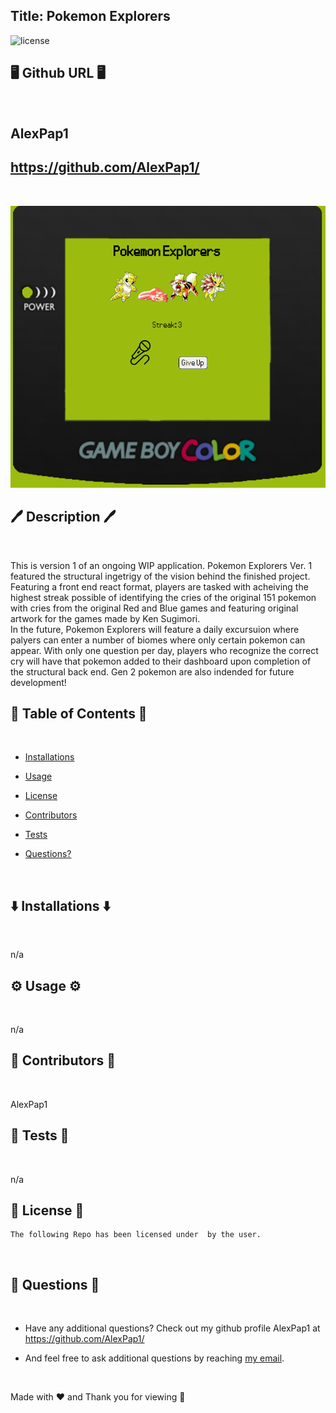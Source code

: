 ## Title: Pokemon Explorers

![license](https://img.shields.io/badge/License--blue.svg)

## 🖥️ Github URL 🖥️
<br />

## AlexPap1
## https://github.com/AlexPap1/
<br />

![App Image](pokemon-cries/public/bg_assets/Screenshot%202022-09-27%20145132.png)

## 🖊️ Description 🖊️
<br />

This is version 1 of an ongoing WIP application. Pokemon Explorers Ver. 1 featured the structural ingetrigy of the vision behind the finished project. Featuring a front end react format, players are tasked with acheiving the highest streak possible of identifying the cries of the original 151 pokemon with cries from the original Red and Blue games and featuring original artwork for the games made by Ken Sugimori.
<br />
In the future, Pokemon Explorers will feature a daily excursuion where palyers can enter a number of biomes where only certain pokemon can appear. With only one question per day, players who recognize the correct cry will have that pokemon added to their dashboard upon completion of the structural back end. Gen 2 pokemon are also indended for future development!
<br />

## 📜 Table of Contents 📜
<br />

* [Installations](#⬇️-installations-⬇️)
* [Usage](#⚙️-usage-⚙️)

* [License](#👮-license-👮)

* [Contributors](#🤝-contributors-🤝)
* [Tests](#👾-tests-👾)
* [Questions?](#🤔-questions-🤔)
<br />

## ⬇️ Installations ⬇️
<br />

n/a
<br />

## ⚙️ Usage ⚙️
<br />

n/a
<br />

## 🤝 Contributors 🤝
<br />

AlexPap1
<br />

## 👾 Tests 👾
<br />

n/a
<br />

## 👮 License 👮
    
    The following Repo has been licensed under  by the user.
<br />

## 🤔 Questions 🤔
<br />

* Have any additional questions? Check out my github profile AlexPap1 at https://github.com/AlexPap1/

* And feel free to ask additional questions by reaching [my email](mailto:arpappagallo@gmail.com).
<br />

Made with ❤️ and Thank you for viewing 🤝


